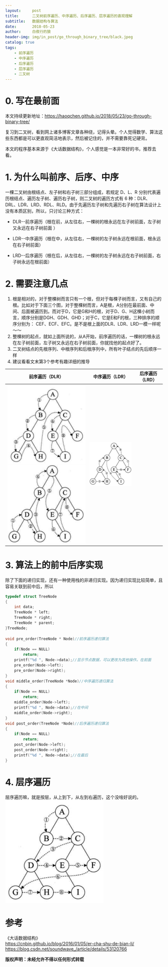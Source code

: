 ```yaml
---
layout:     post
title:      二叉树前序遍历、中序遍历、后序遍历、层序遍历的直观理解
subtitle:   数据结构与算法
date:       2018-05-23
author:     白夜行的狼
header-img: img/in_post/go_through_binary_tree/black.jpeg
catalog: true
tags:
    - 前序遍历
    - 中序遍历
    - 后序遍历
    - 层序遍历
    - 二叉树
--- 
```


# 0. 写在最前面
本文持续更新地址：<https://haoqchen.github.io/2018/05/23/go-through-binary-tree/>

复习到二叉树，看到网上诸多博客文章各种绕，记得头晕。个人觉得数学、算法这些东西都是可以更直观简洁地表示，然后被记住的，并不需要靠死记硬背。

本文的程序基本来源于《大话数据结构》，个人感觉是一本非常好的书，推荐去看。
# 1. 为什么叫前序、后序、中序
一棵二叉树由根结点、左子树和右子树三部分组成，若规定 D、L、R 分别代表遍历根结点、遍历左子树、遍历右子树，则二叉树的遍历方式有 6 种：DLR、DRL、LDR、LRD、RDL、RLD。由于先遍历左子树和先遍历右子树在算法设计上没有本质区别，所以，只讨论三种方式：

* DLR--前序遍历（根在前，从左往右，一棵树的根永远在左子树前面，左子树又永远在右子树前面 ）

* LDR--中序遍历（根在中，从左往右，一棵树的左子树永远在根前面，根永远在右子树前面）

* LRD--后序遍历（根在后，从左往右，一棵树的左子树永远在右子树前面，右子树永远在根前面）

# 2. 需要注意几点
1. 根是相对的，对于整棵树而言只有一个根，但对于每棵子树而言，又有自己的根。比如对于下面三个图，对于整棵树而言，A是根，A分别在最前面、中间、后面被遍历到。而对于D，它是G和H的根，对于D、G、H这棵小树而言，顺序分别是DGH、GDH、GHD；对于C，它是E和F的根，三种排序的顺序分别为： CEF、ECF、EFC。是不是根上面的DLR、LDR、LRD一模一样呢～～
2. 整棵树的起点，就如上面所说的，从A开始，前序遍历的话，一棵树的根永远在左子树前面，左子树又永远在右子树前面，你就找他的起点好了。
3. 二叉树结点的先根序列、中根序列和后根序列中，所有叶子结点的先后顺序一样
4. 建议看看文末第3个参考有趣详细的推导

|前序遍历（DLR）|中序遍历（LDR）|后序遍历（LRD）|
|:------:|:------:|:------:|
|![pre](/img/in_post/go_through_binary_tree/pre.png)![mid](/img/in_post/go_through_binary_tree/mid.png)|![back](/img/in_post/go_through_binary_tree/back.png)|

# 3. 算法上的前中后序实现
除了下面的递归实现，还有一种使用栈的非递归实现。因为递归实现比较简单，且容易关联到前中后，所以
```cpp
typedef struct TreeNode
{
    int data;
    TreeNode * left;
    TreeNode * right;
    TreeNode * parent;
}TreeNode;
 
void pre_order(TreeNode * Node)//前序遍历递归算法
{
    if(Node == NULL)
        return;
    printf("%d ", Node->data);//显示节点数据，可以更改为其他操作。在前面
    pre_order(Node->left);
    pre_order(Node->right);
}
void middle_order(TreeNode *Node)//中序遍历递归算法
{
    if(Node == NULL)
        return;
    middle_order(Node->left);
    printf("%d ", Node->data);//在中间
    middle_order(Node->right);
}
void post_order(TreeNode *Node)//后序遍历递归算法
{
    if(Node == NULL)
        return; 
    post_order(Node->left);
    post_order(Node->right);
    printf("%d ", Node->data);//在最后
}
```
# 4. 层序遍历
层序遍历嘛，就是按层，从上到下，从左到右遍历，这个没啥好说的。
![layer](/img/in_post/go_through_binary_tree/layer.png)
# 参考
《大话数据结构》  
<https://cnbin.github.io/blog/2016/01/05/er-cha-shu-de-bian-li/>  
<https://blog.csdn.net/soundwave_/article/details/53120766>
    

**版权声明：未经允许不得以任何形式转载**
